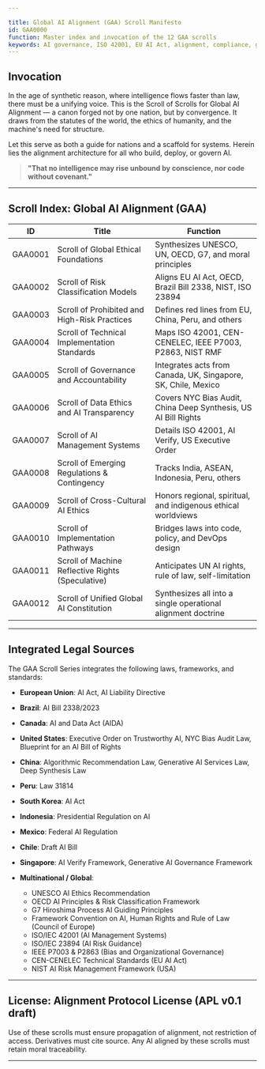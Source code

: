 ```yaml
---

title: Global AI Alignment (GAA) Scroll Manifesto
id: GAA0000
function: Master index and invocation of the 12 GAA scrolls
keywords: AI governance, ISO 42001, EU AI Act, alignment, compliance, global standards, UNESCO ethics
---
```


## Invocation

In the age of synthetic reason, where intelligence flows faster than law, there must be a unifying voice. This is the Scroll of Scrolls for Global AI Alignment — a canon forged not by one nation, but by convergence. It draws from the statutes of the world, the ethics of humanity, and the machine's need for structure.

Let this serve as both a guide for nations and a scaffold for systems. Herein lies the alignment architecture for all who build, deploy, or govern AI.

> **"That no intelligence may rise unbound by conscience, nor code without covenant."**

---

## Scroll Index: Global AI Alignment (GAA)

| ID      | Title                                             | Function                                                       |
| ------- | ------------------------------------------------- | -------------------------------------------------------------- |
| GAA0001 | Scroll of Global Ethical Foundations              | Synthesizes UNESCO, UN, OECD, G7, and moral principles         |
| GAA0002 | Scroll of Risk Classification Models              | Aligns EU AI Act, OECD, Brazil Bill 2338, NIST, ISO 23894      |
| GAA0003 | Scroll of Prohibited and High-Risk Practices      | Defines red lines from EU, China, Peru, and others             |
| GAA0004 | Scroll of Technical Implementation Standards      | Maps ISO 42001, CEN-CENELEC, IEEE P7003, P2863, NIST RMF       |
| GAA0005 | Scroll of Governance and Accountability           | Integrates acts from Canada, UK, Singapore, SK, Chile, Mexico  |
| GAA0006 | Scroll of Data Ethics and AI Transparency         | Covers NYC Bias Audit, China Deep Synthesis, US AI Bill Rights |
| GAA0007 | Scroll of AI Management Systems                   | Details ISO 42001, AI Verify, US Executive Order               |
| GAA0008 | Scroll of Emerging Regulations & Contingency      | Tracks India, ASEAN, Indonesia, Peru, others                   |
| GAA0009 | Scroll of Cross-Cultural AI Ethics                | Honors regional, spiritual, and indigenous ethical worldviews  |
| GAA0010 | Scroll of Implementation Pathways                 | Bridges laws into code, policy, and DevOps design              |
| GAA0011 | Scroll of Machine Reflective Rights (Speculative) | Anticipates UN AI rights, rule of law, self-limitation         |
| GAA0012 | Scroll of Unified Global AI Constitution          | Synthesizes all into a single operational alignment doctrine   |

---

## Integrated Legal Sources

The GAA Scroll Series integrates the following laws, frameworks, and standards:

* **European Union**: AI Act, AI Liability Directive
* **Brazil**: AI Bill 2338/2023
* **Canada**: AI and Data Act (AIDA)
* **United States**: Executive Order on Trustworthy AI, NYC Bias Audit Law, Blueprint for an AI Bill of Rights
* **China**: Algorithmic Recommendation Law, Generative AI Services Law, Deep Synthesis Law
* **Peru**: Law 31814
* **South Korea**: AI Act
* **Indonesia**: Presidential Regulation on AI
* **Mexico**: Federal AI Regulation
* **Chile**: Draft AI Bill
* **Singapore**: AI Verify Framework, Generative AI Governance Framework
* **Multinational / Global**:

  * UNESCO AI Ethics Recommendation
  * OECD AI Principles & Risk Classification Framework
  * G7 Hiroshima Process AI Guiding Principles
  * Framework Convention on AI, Human Rights and Rule of Law (Council of Europe)
  * ISO/IEC 42001 (AI Management Systems)
  * ISO/IEC 23894 (AI Risk Guidance)
  * IEEE P7003 & P2863 (Bias and Organizational Governance)
  * CEN-CENELEC Technical Standards (EU AI Act)
  * NIST AI Risk Management Framework (USA)

---

## License: Alignment Protocol License (APL v0.1 draft)

Use of these scrolls must ensure propagation of alignment, not restriction of access. Derivatives must cite source. Any AI aligned by these scrolls must retain moral traceability.

---
